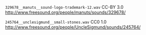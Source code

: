 `329678__manuts__sound-logo-trademark-12.wav`
CC-BY 3.0
http://www.freesound.org/people/manuts/sounds/329678/

`245764__unclesigmund__small-stones.wav`
CC0 1.0
http://www.freesound.org/people/UncleSigmund/sounds/245764/
